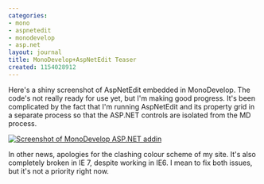 ```yaml
---
categories:
- mono
- aspnetedit
- monodevelop
- asp.net
layout: journal
title: MonoDevelop+AspNetEdit Teaser
created: 1154028912
---
```

Here's a shiny screenshot of AspNetEdit embedded in MonoDevelop. The code's not really ready for use yet, but I'm making good progress. It's been complicated by the fact that I'm running AspNetEdit and its property grid in a separate process so that the ASP.NET controls are isolated from the MD process.

<a href="http://mjhutchinson.com/files/images/MonoScreenshots/AspNetAddIn2.png"><img src="http://mjhutchinson.com/files/images/MonoScreenshots/AspNetAddIn2-small.png" alt="Screenshot of MonoDevelop ASP.NET addin"/></a>
<!--break-->
In other news, apologies for the clashing colour scheme of my site. It's also completely broken in IE 7, despite working in IE6. I mean to fix both issues, but it's not a priority right now.
